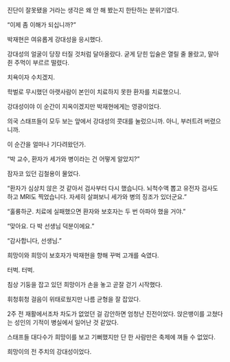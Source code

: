 진단이 잘못됐을 거라는 생각은 왜 안 해 봤는지 한탄하는 분위기였다.

“이제 좀 이해가 되십니까?”

박재현은 여유롭게 강대성을 응시했다.

강대성의 얼굴이 당장 터질 것처럼 달아올랐다. 굳게 닫힌 입술은 열릴 줄 몰랐고, 말아 쥔 주먹이 부르르 떨렸다.

치욕이자 수치겠지.

학벌로 무시했던 아랫사람이 본인이 치료하지 못한 환자를 치료했으니.

강대성이야 이 순간이 지옥이겠지만 박재현에게는 영광이었다.

의국 스태프들이 모두 보는 앞에서 강대성의 콧대를 눌렀으니까. 아니, 부러트려 버렸으니까.

이 순간을 얼마나 기다려왔던가.

“박 교수, 환자가 세가와 병이라는 건 어떻게 알았지?”

잠자코 있던 김철용이 물었다.

“환자가 심상치 않은 것 같아서 검사부터 다시 했습니다. 뇌척수액 뽑고 유전자 검사도 하고 MRI도 찍었습니다. 자세히 살펴보니 세가와 병의 징조가 있더군요.”

“훌륭하군. 치료에 실패했으면 환자와 보호자는 두 번 아파야 했을 거야.”

“맞아요. 다 박 선생님 덕분이에요.”

“감사합니다, 선생님.”

희망이와 희망이 보호자가 박재현을 향해 꾸벅 고개를 숙였다.

터벅. 터벅.

침상 기둥을 잡고 있던 희망이가 손을 놓고 곧잘 걷기 시작했다.

휘청휘청 걸음이 위태로웠지만 나름 균형을 잘 잡았다.

2주 전 재활에서조차 차도가 없었던 걸 감안하면 엄청난 진전이었다. 앉은뱅이를 고쳤다는 성인의 기적이 병실에서 일어난 것 같았다.

스태프들 대다수가 희망이를 보고 기뻐했지만 단 한 사람만은 축제에 껴들 수 없었다.

희망이의 전 주치의 강대성이었다.